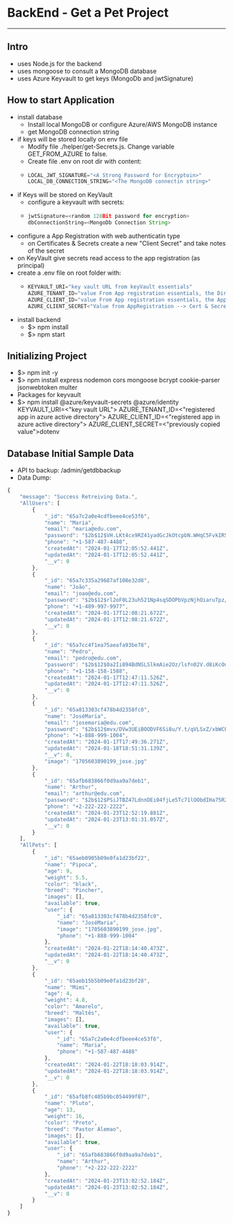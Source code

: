 # BackEnd - Get a Pet Project

---

## Intro

- uses Node.js for the backend
- uses mongoose to consult a MongoDB database
- uses Azure Keyvault to get keys (MongoDb and jwtSignature)

## How to start Application

- install database
  - Install local MongoDB or configure Azure/AWS MongoDB instance
  - get MongoDB connection string
- if keys will be stored locally on env file
  - Modify file ./helper/get-Secrets.js. Change variable GET_FROM_AZURE to false.
  - Create file .env on root dir with content:
  - ```Node.js
    LOCAL_JWT_SIGNATURE="<A Strong Password for Encryptoin>"
    LOCAL_DB_CONNECTION_STRING="<The MongoDB connectin string>"
    ```
- if Keys will be stored on KeyVault
  - configure a keyvault with secrets:
  - ```Node.js
    jwtSignature=<random 128Bit password for encryption>
    dbConnectionString=<MongoDb Connection String>
    ```
- configure a App Registration with web authenticatin type
  - on Certificates & Secrets create a new "Client Secret" and take notes of the secret
- on KeyVault give secrets read access to the app registration (as principal)
- create a .env file on root folder with:
  - ```Node.js
    KEYVAULT_URI="key vault URL from keyVault essentials"
    AZURE_TENANT_ID="value From App registration essentials, the Directory (tenant) ID"
    AZURE_CLIENT_ID="value From App registration essentials, the Application (client) ID"
    AZURE_CLIENT_SECRET<"Value from AppRegistration --> Cert & Secrets --> Client Secret --> Secret Value"
    ```
- install backend
  - $> npm install
  - $> npm start

## Initializing Project

- $> npm init -y
- $> npm install express nodemon cors mongoose bcrypt cookie-parser jsonwebtoken multer
- Packages for keyvault
- $> npm install @azure/keyvault-secrets @azure/identity KEYVAULT_URI=<"key vault URL">
  AZURE_TENANT_ID=<"registered app in azure active directory">
  AZURE_CLIENT_ID=<"registered app in azure active directory">
  AZURE_CLIENT_SECRET=<"previously copied value">dotenv

## Database Initial Sample Data

- API to backup: /admin/getdbbackup
- Data Dump:

```Node.js
{
    "message": "Success Retreiving Data.",
    "AllUsers": [
        {
            "_id": "65a7c2a0e4cdfbeee4ce53f6",
            "name": "Maria",
            "email": "maria@edu.com",
            "password": "$2b$12$VH.LKt4cx9RZ41yadGcJkOtcpbN.WHqC5FvkIRSIm5z8KAO9oO/N.",
            "phone": "+1-587-487-4488",
            "createdAt": "2024-01-17T12:05:52.441Z",
            "updatedAt": "2024-01-17T12:05:52.441Z",
            "__v": 0
        },
        {
            "_id": "65a7c335a29687af108e32d8",
            "name": "João",
            "email": "joao@edu.com",
            "password": "$2b$12$rl2oF0L23uh521Np4sqSDOPbVpzNjhOiaruTpz/O7V8ogI8GdqaOy",
            "phone": "+1-489-997-9977",
            "createdAt": "2024-01-17T12:08:21.672Z",
            "updatedAt": "2024-01-17T12:08:21.672Z",
            "__v": 0
        },
        {
            "_id": "65a7cc4f1ea75aeafa93be78",
            "name": "Pedro",
            "email": "pedro@edu.com",
            "password": "$2b$12$0a2Ii894BdNSLSlkmAie2Oz/lsfn02V.d8iKcOuVlVnxp2x5dV0sS",
            "phone": "+1-158-158-1588",
            "createdAt": "2024-01-17T12:47:11.526Z",
            "updatedAt": "2024-01-17T12:47:11.526Z",
            "__v": 0
        },
        {
            "_id": "65a813303cf478b4d2358fc0",
            "name": "JoséMaria",
            "email": "josemaria@edu.com",
            "password": "$2b$12$mvx/DVw3UEiBOODVF6Si8u/Y.t/qVLSxZ/xbWCPSy2bMaUO/YTASe",
            "phone": "+1-888-999-1004",
            "createdAt": "2024-01-17T17:49:36.271Z",
            "updatedAt": "2024-01-18T18:51:31.139Z",
            "__v": 0,
            "image": "1705603890199_jose.jpg"
        },
        {
            "_id": "65afb683866f0d9aa9a7deb1",
            "name": "Arthur",
            "email": "arthur@edu.com",
            "password": "$2b$12$PSiJTBZ47LdnnDEi04fjLe5Tc71lOObdIHa75R29FwnKK3CuUcsim",
            "phone": "+2-222-222-2222",
            "createdAt": "2024-01-23T12:52:19.881Z",
            "updatedAt": "2024-01-23T13:01:31.057Z",
            "__v": 0
        }
    ],
    "AllPets": [
        {
            "_id": "65aeb0905b09e0fa1d23bf22",
            "name": "Pipoca",
            "age": 9,
            "weight": 5.5,
            "color": "black",
            "breed": "Pincher",
            "images": [],
            "available": true,
            "user": {
                "_id": "65a813303cf478b4d2358fc0",
                "name": "JoséMaria",
                "image": "1705603890199_jose.jpg",
                "phone": "+1-888-999-1004"
            },
            "createdAt": "2024-01-22T18:14:40.473Z",
            "updatedAt": "2024-01-22T18:14:40.473Z",
            "__v": 0
        },
        {
            "_id": "65aeb15b5b09e0fa1d23bf28",
            "name": "Mimi",
            "age": 4,
            "weight": 4.8,
            "color": "Amarelo",
            "breed": "Maltês",
            "images": [],
            "available": true,
            "user": {
                "_id": "65a7c2a0e4cdfbeee4ce53f6",
                "name": "Maria",
                "phone": "+1-587-487-4488"
            },
            "createdAt": "2024-01-22T18:18:03.914Z",
            "updatedAt": "2024-01-22T18:18:03.914Z",
            "__v": 0
        },
        {
            "_id": "65afb8fc405b9bc054499f87",
            "name": "Pluto",
            "age": 13,
            "weight": 16,
            "color": "Preto",
            "breed": "Pastor Alemao",
            "images": [],
            "available": true,
            "user": {
                "_id": "65afb683866f0d9aa9a7deb1",
                "name": "Arthur",
                "phone": "+2-222-222-2222"
            },
            "createdAt": "2024-01-23T13:02:52.184Z",
            "updatedAt": "2024-01-23T13:02:52.184Z",
            "__v": 0
        }
    ]
}
```
